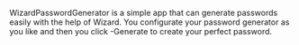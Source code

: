 WizardPasswordGenerator is a simple app that can generate passwords easily with the help of Wizard.
You configurate your password generator as you like and then you click -Generate to create your perfect password.
